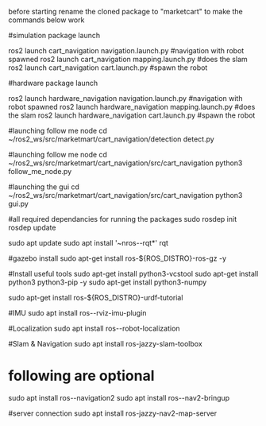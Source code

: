 before starting rename the cloned package to "marketcart" to make the commands below work

#simulation package launch 

ros2 launch cart_navigation navigation.launch.py #navigation with robot spawned
ros2 launch cart_navigation mapping.launch.py #does the slam
ros2 launch cart_navigation cart.launch.py #spawn the robot

#hardware package launch 

ros2 launch hardware_navigation navigation.launch.py #navigation with robot spawned
ros2 launch hardware_navigation mapping.launch.py #does the slam
ros2 launch hardware_navigation cart.launch.py #spawn the robot

#launching follow me node
cd ~/ros2_ws/src/marketmart/cart_navigation/detection
detect.py

#launching follow me node
cd ~/ros2_ws/src/marketmart/cart_navigation/src/cart_navigation
python3 follow_me_node.py

#launching the gui
cd ~/ros2_ws/src/marketmart/cart_navigation/src/cart_navigation
python3 gui.py


#all required dependancies for running the packages
sudo rosdep init
rosdep update

sudo apt update
sudo apt install '~nros-<distro>-rqt*'
rqt

#gazebo install
sudo apt-get install ros-${ROS_DISTRO}-ros-gz -y  

#Install useful tools
sudo apt-get install python3-vcstool
sudo apt-get install python3 python3-pip -y
sudo apt-get install python3-numpy

sudo apt-get install ros-${ROS_DISTRO}-urdf-tutorial

#IMU
sudo apt install ros-<distro>-rviz-imu-plugin

#Localization
sudo apt install ros-<distro>-robot-localization

#Slam & Navigation
sudo apt install ros-jazzy-slam-toolbox
# following are optional
sudo apt install ros-<ros2-distro>-navigation2
sudo apt install ros-<ros2-distro>-nav2-bringup

#server connection
sudo apt install ros-jazzy-nav2-map-server